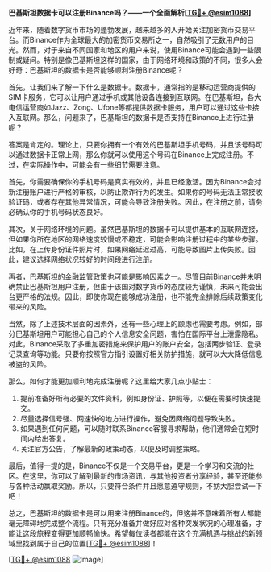 **巴基斯坦数据卡可以注册Binance吗？——一个全面解析[[TG💪+ @esim1088](https://t.me/s/esim1088)]**

近年来，随着数字货币市场的蓬勃发展，越来越多的人开始关注加密货币交易平台。而Binance作为全球最大的加密货币交易所之一，自然吸引了无数用户的目光。然而，对于来自不同国家和地区的用户来说，使用Binance可能会遇到一些限制或疑问。特别是像巴基斯坦这样的国家，由于网络环境和政策的不同，很多人会好奇：巴基斯坦的数据卡是否能够顺利注册Binance呢？

首先，让我们来了解一下什么是数据卡。数据卡，通常指的是移动运营商提供的SIM卡服务，它可以让用户通过手机或其他设备连接到互联网。在巴基斯坦，各大电信运营商如Jazz、Zong、Ufone等都提供数据卡服务，用户可以通过这些卡接入互联网。那么，问题来了，巴基斯坦的数据卡是否支持在Binance上进行注册呢？

答案是肯定的。理论上，只要你拥有一个有效的巴基斯坦手机号码，并且该号码可以通过数据卡正常上网，那么你就可以使用这个号码在Binance上完成注册。不过，在实际操作中，可能会有一些细节需要注意。

首先，你需要确保你的手机号码是真实有效的，并且已经激活。因为Binance会对新注册账户进行严格的审核，以防止欺诈行为的发生。如果你的号码无法正常接收验证码，或者存在其他异常情况，可能会导致注册失败。因此，在注册之前，请务必确认你的手机号码状态良好。

其次，关于网络环境的问题。虽然巴基斯坦的数据卡可以提供基本的互联网连接，但如果你所在地区的网络速度较慢或不稳定，可能会影响注册过程中的某些步骤。比如，在上传身份证件照片时，如果网络延迟过高，可能导致图片上传失败。因此，建议选择网络状况较好的时间段进行注册。

再者，巴基斯坦的金融监管政策也可能是影响因素之一。尽管目前Binance并未明确禁止巴基斯坦用户注册，但由于该国对数字货币的态度较为谨慎，未来可能会出台更严格的法规。因此，即使你现在能够成功注册，也不能完全排除后续政策变化带来的风险。

当然，除了上述技术层面的因素外，还有一些心理上的顾虑也需要考虑。例如，部分巴基斯坦用户可能担心自己的个人信息安全问题，害怕在国际平台上泄露隐私。对此，Binance采取了多重加密措施来保护用户的账户安全，包括两步验证、登录记录查询等功能。只要你按照官方指引设置好相关防护措施，就可以大大降低信息被盗的风险。

那么，如何才能更加顺利地完成注册呢？这里给大家几点小贴士：

1. 提前准备好所有必要的文件资料，例如身份证、护照等，以便在需要时快速提交。
2. 尽量选择信号强、网速快的地方进行操作，避免因网络问题导致失败。
3. 如果遇到任何问题，可以随时联系Binance客服寻求帮助，他们通常会在短时间内给出答复。
4. 关注官方公告，了解最新的政策动态，以便及时调整策略。

最后，值得一提的是，Binance不仅是一个交易平台，更是一个学习和交流的社区。在这里，你可以了解到最新的市场资讯，与其他投资者分享经验，甚至还能参与各种活动赢取奖励。所以，只要符合条件并且愿意遵守规则，不妨大胆尝试一下吧！

总之，巴基斯坦的数据卡是可以用来注册Binance的，但这并不意味着所有人都能毫无障碍地完成整个流程。只有充分准备并做好应对各种突发状况的心理准备，才能让这段旅程变得更加顺畅愉快。希望每位读者都能在这个充满机遇与挑战的新领域里找到属于自己的位置[[TG💪+ @esim1088](https://t.me/s/esim1088)]！

[[TG💪+ @esim1088](https://t.me/s/esim1088) ![Image](https://i.postimg.cc/4NQfJmqS/Snipaste-2025-05-13-00-14-12.png)]
